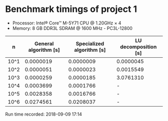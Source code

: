 # Benchmark timings of project 1

- Processor: Intel® Core™ M-5Y71 CPU @ 1.20GHz × 4
- Memory: 8 GB DDR3L SDRAM @ 1600 MHz - PC3L-12800

|n    |General algorithm [s] |Specialized algorithm [s]|LU decomposition [s]|
|-----|----------------------|-------------------------|----------------|
|10^1 | 0.0000019 | 0.0000009 | 0.0000045 |
|10^2 | 0.0000051 | 0.0000023 | 0.0015549 |
|10^3 | 0.0000259 | 0.0000185 | 3.0761310 |
|10^4 | 0.0003699 | 0.0001766 | - |
|10^5 | 0.0028358 | 0.0016766 | - |
|10^6 | 0.0274561 | 0.0208037 | - |

Run time recorded: 2018-09-09 17:14
